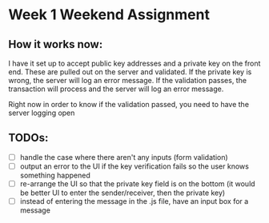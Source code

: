 # Week 1 Weekend Assignment

## How it works now:

I have it set up to accept public key addresses and a private key on the front end.  These are pulled out on the server and validated.  If the private key is wrong, the server will log an error message.  If the validation passes, the transaction will process and the server will log an error message.

Right now in order to know if the validation passed, you need to have the server logging open

## TODOs:

- [ ] handle the case where there  aren't any inputs (form validation)
- [ ] output an error to the UI if the key verification fails so the user knows something happened
- [ ] re-arrange the UI so that the private key field is on the bottom (it would be better UI to enter the sender/receiver, then the private key)
- [ ] instead of entering the message in the .js file, have an input box for a message
